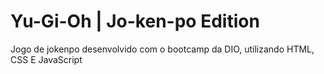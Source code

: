 # Yu-Gi-Oh | Jo-ken-po Edition

Jogo de jokenpo desenvolvido com o bootcamp da DIO, utilizando HTML, CSS E JavaScript
